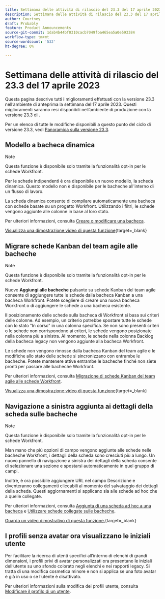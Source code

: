 ```yaml
---
title: Settimana delle attività di rilascio del 23.3 del 17 aprile 2023
description: Settimana delle attività di rilascio del 23.3 del 17 aprile 2023
author: Courtney
draft: Probably
feature: Product Announcements
source-git-commit: 1dab4b44bf0310cacb7049fba465ea5a0e593384
workflow-type: tm+mt
source-wordcount: '532'
ht-degree: 0%

---
```


# Settimana delle attività di rilascio del 23.3 del 17 aprile 2023

Questa pagina descrive tutti i miglioramenti effettuati con la versione 23.3 nell’ambiente di anteprima la settimana del 17 aprile 2023. Questi miglioramenti saranno resi disponibili nell’ambiente di produzione con la versione 23.3 di .

Per un elenco di tutte le modifiche disponibili a questo punto del ciclo di versione 23.3, vedi [Panoramica sulla versione 23.3](/help/quicksilver/product-announcements/product-releases/23.3-release-activity/23-3-release-overview.md).

## Modello a bacheca dinamica

>[!NOTE]
>
>Questa funzione è disponibile solo tramite la funzionalità opt-in per le schede Workfront.

Per le schede indipendenti è ora disponibile un nuovo modello, la scheda dinamica. Questo modello non è disponibile per le bacheche all&#39;interno di un flusso di lavoro.

La scheda dinamica consente di compilare automaticamente una bacheca con schede basate su un progetto Workfront. Utilizzando i filtri, le schede vengono aggiunte alle colonne in base al loro stato.

Per ulteriori informazioni, consulta [Creare o modificare una bacheca](/help/quicksilver/agile/get-started-with-boards/create-edit-board.md).

[Visualizza una dimostrazione video di questa funzione](https://video.tv.adobe.com/v/3418600/){target=_blank}

## Migrare schede Kanban del team agile alle bacheche

>[!NOTE]
>
>Questa funzione è disponibile solo tramite la funzionalità opt-in per le schede Workfront.

Nuovo **Aggiungi alle bacheche** pulsante su schede Kanban del team agile consente di aggiungere tutte le schede dalla bacheca Kanban a una bacheca Workfront. Potete scegliere di creare una nuova bacheca Workfront o di aggiungere le schede a una bacheca esistente.

Il posizionamento delle schede sulla bacheca di Workfront si basa sui criteri delle colonne. Ad esempio, un criterio potrebbe spostare tutte le schede con lo stato &quot;In corso&quot; in una colonna specifica. Se non sono presenti criteri o le schede non corrispondono ai criteri, le schede vengono posizionate nella colonna più a sinistra. Al momento, le schede nella colonna Backlog della bacheca legacy non vengono aggiunte alla bacheca Workfront.

Le schede non vengono rimosse dalla bacheca Kanban del team agile e le modifiche allo stato delle schede si sincronizzano con entrambe le bacheche. Potete mantenere attive entrambe le bacheche finché non siete pronti per passare alle bacheche Workfront.

Per ulteriori informazioni, consulta [Migrazione di schede Kanban del team agile alle schede Workfront](/help/quicksilver/agile/use-boards-agile-planning-tools/migrate-kanban-cards-to-boards.md).

[Visualizza una dimostrazione video di questa funzione](https://video.tv.adobe.com/v/3418599/){target=_blank}

## Navigazione a sinistra aggiunta ai dettagli della scheda sulle bacheche

>[!NOTE]
>
>Questa funzione è disponibile solo tramite la funzionalità opt-in per le schede Workfront.

Man mano che più opzioni di campo vengono aggiunte alle schede nelle bacheche Workfront, i dettagli della scheda sono cresciuti più a lungo. Un nuovo pannello di navigazione a sinistra dei dettagli della scheda consente di selezionare una sezione e spostarsi automaticamente in quel gruppo di campi.

Inoltre, è ora possibile aggiungere URL nel campo Descrizione e diventeranno collegamenti cliccabili al momento del salvataggio dei dettagli della scheda. Questi aggiornamenti si applicano sia alle schede ad hoc che a quelle collegate.

Per ulteriori informazioni, consulta [Aggiunta di una scheda ad hoc a una bacheca](/help/quicksilver/agile/get-started-with-boards/add-card-to-board.md) e [Utilizzare schede collegate sulle bacheche](/help/quicksilver/agile/get-started-with-boards/connected-cards.md).

[Guarda un video dimostrativo di questa funzione.](https://video.tv.adobe.com/v/3418598/){target=_blank}

## I profili senza avatar ora visualizzano le iniziali utente

Per facilitare la ricerca di utenti specifici all’interno di elenchi di grandi dimensioni, i profili privi di avatar personalizzati ora presentano le iniziali dell’utente su uno sfondo colorato negli elenchi e nei rapporti legacy. Si tratta di una modifica cosmetica minore e non si applica se una foto avatar è già in uso o se l’utente è disattivato.

Per ulteriori informazioni sulla modifica dei profili utente, consulta [Modificare il profilo di un utente](https://experienceleague.adobe.com/docs/workfront/using/administration-and-setup/add-users/create-manage-users/edit-a-users-profile.html?lang=en).



<!-- HTML you might need

Video link

[View a video demonstration of this feature](ADD URL){target=_blank}

Off-cycle note for weekly pages

>[!NOTE]
>
>Preview release: February 9, 2023; Planned Production release: February 23, 2023



-->
